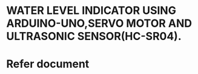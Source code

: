 # WATER LEVEL INDICATOR USING ARDUINO-UNO,SERVO MOTOR AND ULTRASONIC SENSOR(HC-SR04).
# Refer document 
